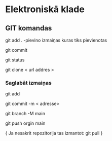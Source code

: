 # Elektroniskā klade


## GIT komandas

git add . -pievino izmaiņas kuras tiks pievienotas

git commit

git status 

git clone < url addres >

### Saglabāt izmaiņas 
git add

git commit -m < adresse>

git branch -M main

git push orgin main
 
{ Ja nesakrit repozitorija tas izmantot: git pull }

